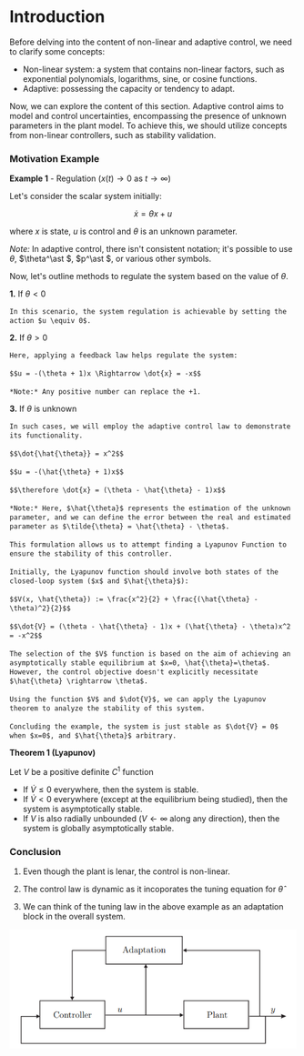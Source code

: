 # Introduction

Before delving into the content of non-linear and adaptive control, we need to clarify some concepts:

- Non-linear system: a system that contains non-linear factors, such as exponential polynomials, logarithms, sine, or cosine functions.
- Adaptive: possessing the capacity or tendency to adapt.

Now, we can explore the content of this section. Adaptive control aims to model and control uncertainties, encompassing the presence of unknown parameters in the plant model. To achieve this, we should utilize concepts from non-linear controllers, such as stability validation.

### Motivation Example

**Example 1** - Regulation ($x(t) \rightarrow 0$ as $t \rightarrow \infty$)

Let's consider the scalar system initially:

$$\dot{x} = \theta x + u$$

where $x$ is state, $u$ is control and $\theta$ is an unknown parameter.

*Note:* In adaptive control, there isn't consistent notation; it's possible to use $\theta$, $\theta^\ast $, $p^\ast $, or various other symbols.

Now, let's outline methods to regulate the system based on the value of $\theta$.


**1.**   If $\theta < 0$

    In this scenario, the system regulation is achievable by setting the action $u \equiv 0$.

**2.** If $\theta > 0$

    Here, applying a feedback law helps regulate the system:

    $$u = -(\theta + 1)x \Rightarrow \dot{x} = -x$$

    *Note:* Any positive number can replace the +1.

**3.** If $\theta$ is unknown

    In such cases, we will employ the adaptive control law to demonstrate its functionality.

    $$\dot{\hat{\theta}} = x^2$$

    $$u = -(\hat{\theta} + 1)x$$

    $$\therefore \dot{x} = (\theta - \hat{\theta} - 1)x$$

    *Note:* Here, $\hat{\theta}$ represents the estimation of the unknown parameter, and we can define the error between the real and estimated parameter as $\tilde{\theta} = \hat{\theta} - \theta$.

    This formulation allows us to attempt finding a Lyapunov Function to ensure the stability of this controller.

    Initially, the Lyapunov function should involve both states of the closed-loop system ($x$ and $\hat{\theta}$):

    $$V(x, \hat{\theta}) := \frac{x^2}{2} + \frac{(\hat{\theta} - \theta)^2}{2}$$

    $$\dot{V} = (\theta - \hat{\theta} - 1)x + (\hat{\theta} - \theta)x^2 = -x^2$$

    The selection of the $V$ function is based on the aim of achieving an asymptotically stable equilibrium at $x=0, \hat{\theta}=\theta$. However, the control objective doesn't explicitly necessitate $\hat{\theta} \rightarrow \theta$.

    Using the function $V$ and $\dot{V}$, we can apply the Lyapunov theorem to analyze the stability of this system.

    Concluding the example, the system is just stable as $\dot{V} = 0$ when $x=0$, and $\hat{\theta}$ arbitrary.    

**Theorem 1 (Lyapunov)**

Let $V$ be a positive definite $C^1$ function

- If  $\dot{V} \leq 0$ everywhere, then the system is stable.
- If $\dot{V} < 0$ everywhere (except at the equilibrium being studied), then the system is asymptotically stable.
- If $V$ is also radially unbounded ($V \leftarrow \infty$ along any direction), then the system is globally asymptotically stable.

### Conclusion

1. Even though the plant is lenar, the control is non-linear.

2. The control law is dynamic as it incoporates the tuning equation for $\hat{\theta}$

3. We can think of the tuning law in the above example as an adaptation block in the overall system.

![Alt text](figures/adaptation_diagram.png)

